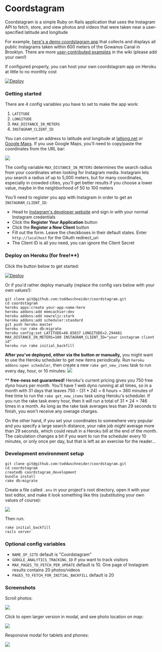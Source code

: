 # Coordstagram

Coordstagram is a simple Ruby on Rails application that uses the Instagram API to fetch, store, and view photos and videos that were taken near a user-specified latitude and longitude

For example, [here's a demo coordstagram app](http://gowanus.herokuapp.com/) that collects and displays all public Instagrams taken within 600 meters of the Gowanus Canal in Brooklyn. There are more [user-contributed examples](https://github.com/toddwschneider/coordstagram/wiki/examples) in the wiki (please add your own!)

If configured properly, you can host your own coordstagram app on Heroku at little to no monthly cost

<a href="https://heroku.com/deploy?template=https://github.com/boetter/coordstagram"><img src="https://camo.githubusercontent.com/83b0e95b38892b49184e07ad572c94c8038323fb/68747470733a2f2f7777772e6865726f6b7563646e2e636f6d2f6465706c6f792f627574746f6e2e737667" alt="Deploy" data-canonical-src="https://www.herokucdn.com/deploy/button.svg" style="max-width:100%;"></a>

### Getting started

There are 4 config variables you have to set to make the app work:

1. `LATITUDE`
2. `LONGITUDE`
3. `MAX_DISTANCE_IN_METERS`
4. `INSTAGRAM_CLIENT_ID`

You can convert an address to latitude and longitude at [latlong.net](http://www.latlong.net/convert-address-to-lat-long.html) or [Google Maps](https://www.google.com/maps). If you use Google Maps, you'll need to copy/paste the coordinates from the URL bar:

![](http://i.imgur.com/nlqHrHF.png)

The config variable `MAX_DISTANCE_IN_METERS` determines the search radius from your coordinates when looking for Instagram media. Instagram lets you search a radius of up to 5,000 meters, but for many coordinates, especially in crowded cities, you'll get better results if you choose a lower value, maybe in the neighborhood of 50 to 100 meters

You'll need to register you app with Instagram in order to get an `INSTAGRAM_CLIENT_ID`:

- Head to [Instagram's developer website](http://instagram.com/developer) and sign in with your normal Instagram credentials
- Click the **Register Your Application** button
- Click the **Register a New Client** button
- Fill out the form. Leave the checkboxes in their default states. Enter `http://localhost` for the OAuth redirect_uri
- The Client ID is all you need, you can ignore the Client Secret

### Deploy on Heroku (for free!**)

Click the button below to get started:

<a href="https://heroku.com/deploy?template=https://github.com/toddwschneider/coordstagram"><img src="https://camo.githubusercontent.com/83b0e95b38892b49184e07ad572c94c8038323fb/68747470733a2f2f7777772e6865726f6b7563646e2e636f6d2f6465706c6f792f627574746f6e2e737667" alt="Deploy" data-canonical-src="https://www.herokucdn.com/deploy/button.svg" style="max-width:100%;"></a>

Or if you'd rather deploy manually (replace the config vars below with your own values!):

```
git clone git@github.com:toddwschneider/coordstagram.git
cd coordstagram
heroku apps:create your-app-name-here
heroku addons:add memcachier:dev
heroku addons:add newrelic:stark
heroku addons:add scheduler:standard
git push heroku master
heroku run rake db:migrate
heroku config:set LATITUDE=48.85837 LONGITUDE=2.294481 MAX_DISTANCE_IN_METERS=100 INSTAGRAM_CLIENT_ID="your instagram client id"
heroku run rake initial_backfill
```

**After you've deployed, either via the button or manually,** you might want to use the Heroku scheduler to get new items periodically. Run `heroku addons:open scheduler`, then create a new `rake get_new_items` task to run every day, hour, or 10 minutes: ![](http://i.imgur.com/fV0G14t.png)

** **free-ness not guaranteed!** Heroku's current pricing gives you 750 free dyno hours per month. You'll have 1 web dyno running at all times, so in a month with 31 days that leaves 750 - (31 * 24) = 6 hours = 360 minutes of free time to run the `rake get_new_items` task using Heroku's scheduler. If you run the rake task every hour, then it will run a total of 31 * 24 = 746 times in a month. As long as the rake task averages less than 29 seconds to finish, you won't receive any overage charges.

On the other hand, if you set your coordinates to somewhere very popular and you specify a large search distance, your rake job *might* average more than 29 seconds, which could result in a Heroku bill at the end of the month. The calculation changes a bit if you want to run the scheduler every 10 minutes, or only once per day, but that is left as an exercise for the reader...

### Development environment setup

```
git clone git@github.com:toddwschneider/coordstagram.git
cd coordstagram
createdb coordstagram_development
bundle install
rake db:migrate
```

Create a file called `.env` in your project's root directory, open it with your text editor, and make it look something like this (substituting your own values of course):

![](http://i.imgur.com/1zTnqls.png)

Then run:

```
rake initial_backfill
rails server
```

### Optional config variables

- `NAME_OF_SITE` default is "Coordstagram"
- `GOOGLE_ANALYTICS_TRACKING_ID` if you want to track visitors
- `MAX_PAGES_TO_FETCH_PER_UPDATE` default is 10. One page of Instagram results contains 20 photos/videos
- `PAGES_TO_FETCH_FOR_INITIAL_BACKFILL` default is 20

### Screenshots

Scroll photos:

![](http://i.imgur.com/dnveBEK.png)

Click to open larger version in modal, and see photo location on map:

![](http://i.imgur.com/FsZIoSW.png)

Responsive modal for tablets and phones:

![](http://i.imgur.com/oVcosOz.png)
